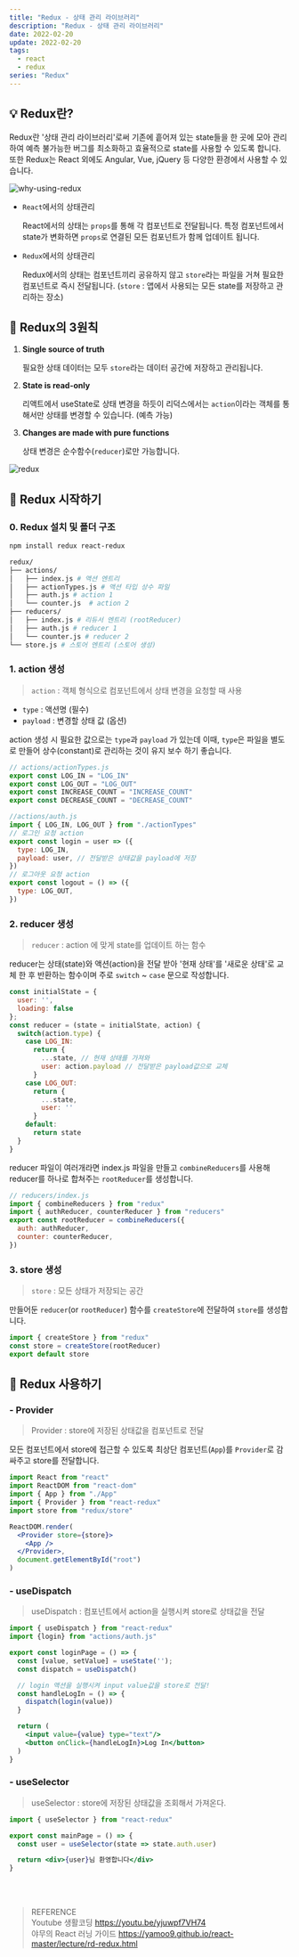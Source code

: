 ```yaml
---
title: "Redux - 상태 관리 라이브러리"
description: "Redux - 상태 관리 라이브러리"
date: 2022-02-20
update: 2022-02-20
tags:
  - react
  - redux
series: "Redux"
---
```


## 💡 Redux란?

Redux란 '상태 관리 라이브러리'로써 기존에 흩어져 있는 state들을 한 곳에 모아 관리하여 예측 불가능한 버그를 최소화하고 효율적으로 state를 사용할 수 있도록 합니다. 또한 Redux는 React 외에도 Angular, Vue, jQuery 등 다양한 환경에서 사용할 수 있습니다.

![why-using-redux](https://user-images.githubusercontent.com/68415905/157664466-dffebac5-4ead-438f-895b-dd53e3b01b70.jpg)

- `React`에서의 상태관리

  React에서의 상태는 `props`를 통해 각 컴포넌트로 전달됩니다. 특정 컴포넌트에서 state가 변화하면 `props`로 연결된 모든 컴포넌트가 함께 업데이트 됩니다.

- `Redux`에서의 상태관리

  Redux에서의 상태는 컴포넌트끼리 공유하지 않고 `store`라는 파일을 거쳐 필요한 컴포넌트로 즉시 전달됩니다. (`store` : 앱에서 사용되는 모든 state를 저장하고 관리하는 장소)

## 📝 Redux의 3원칙

1. **Single source of truth**

   필요한 상태 데이터는 모두 `store`라는 데이터 공간에 저장하고 관리됩니다.

2. **State is read-only**

   리액트에서 useState로 상태 변경을 하듯이 리덕스에서는 `action`이라는 객체를 통해서만 상태를 변경할 수 있습니다. (예측 가능)

3. **Changes are made with pure functions**

   상태 변경은 순수함수(`reducer`)로만 가능합니다.

![redux](https://user-images.githubusercontent.com/68415905/158020881-ecacf242-8f93-4518-9372-afa3b10d4609.png)

## 🎉 Redux 시작하기

### 0. Redux 설치 및 폴더 구조

```bash
npm install redux react-redux
```

```bash
redux/
├── actions/
│   ├── index.js # 액션 엔트리
│   ├── actionTypes.js # 액션 타입 상수 파일
│   ├── auth.js # action 1
│   └── counter.js  # action 2
├── reducers/
│   ├── index.js # 리듀서 엔트리 (rootReducer)
│   ├── auth.js # reducer 1
│   └── counter.js # reducer 2
└── store.js # 스토어 엔트리 (스토어 생성)
```

### 1. action 생성

> `action` : 객체 형식으로 컴포넌트에서 상태 변경을 요청할 때 사용

- `type` : 액션명 (필수)
- `payload` : 변경할 상태 값 (옵션)

action 생성 시 필요한 값으로는 `type`과 `payload` 가 있는데 이때, `type`은 파일을 별도로 만들어 상수(constant)로 관리하는 것이 유지 보수 하기 좋습니다.

```jsx
// actions/actionTypes.js
export const LOG_IN = "LOG_IN"
export const LOG_OUT = "LOG_OUT"
export const INCREASE_COUNT = "INCREASE_COUNT"
export const DECREASE_COUNT = "DECREASE_COUNT"
```

```jsx
//actions/auth.js
import { LOG_IN, LOG_OUT } from "./actionTypes"
// 로그인 요청 action
export const login = user => ({
  type: LOG_IN,
  payload: user, // 전달받은 상태값을 payload에 저장
})
// 로그아웃 요청 action
export const logout = () => ({
  type: LOG_OUT,
})
```

### 2. reducer 생성

> `reducer` : action 에 맞게 state를 업데이트 하는 함수

reducer는 상태(state)와 액션(action)을 전달 받아 '현재 상태'를 '새로운 상태'로 교체 한 후 반환하는 함수이며 주로 `switch` ~ `case` 문으로 작성합니다.

```jsx
const initialState = {
  user: '',
  loading: false
};
const reducer = (state = initialState, action) {
  switch(action.type) {
    case LOG_IN:
      return {
        ...state, // 현재 상태를 가져와
        user: action.payload // 전달받은 payload값으로 교체
      }
    case LOG_OUT:
      return {
        ...state,
        user: ''
      }
    default:
      return state
  }
}
```

reducer 파일이 여러개라면 index.js 파일을 만들고 `combineReducers`를 사용해 reducer를 하나로 합쳐주는 `rootReducer`를 생성합니다.

```jsx
// reducers/index.js
import { combineReducers } from "redux"
import { authReducer, counterReducer } from "reducers"
export const rootReducer = combineReducers({
  auth: authReducer,
  counter: counterReducer,
})
```

### 3. store 생성

> `store` : 모든 상태가 저장되는 공간

만들어둔 `reducer`(or `rootReducer`) 함수를 `createStore`에 전달하여 `store`를 생성합니다.

```jsx
import { createStore } from "redux"
const store = createStore(rootReducer)
export default store
```

## 🔎 Redux 사용하기

### - Provider

> Provider : store에 저장된 상태값을 컴포넌트로 전달

모든 컴포넌트에서 store에 접근할 수 있도록 최상단 컴포넌트(`App`)를 `Provider`로 감싸주고 store를 전달합니다.

```jsx
import React from "react"
import ReactDOM from "react-dom"
import { App } from "./App"
import { Provider } from "react-redux"
import store from "redux/store"

ReactDOM.render(
  <Provider store={store}>
    <App />
  </Provider>,
  document.getElementById("root")
)
```

### - useDispatch

> useDispatch : 컴포넌트에서 action을 실행시켜 store로 상태값을 전달

```jsx
import { useDispatch } from "react-redux"
import {login} from "actions/auth.js"

export const loginPage = () => {
  const [value, setValue] = useState('');
  const dispatch = useDispatch()

  // login 액션을 실행시켜 input value값을 store로 전달!
  const handleLogIn = () => {
    dispatch(login(value))
  }

  return (
    <input value={value} type="text"/>
    <button onClick={handleLogIn}>Log In</button>
  )
}
```

### - useSelector

> useSelector : store에 저장된 상태값을 조회해서 가져온다.

```jsx
import { useSelector } from "react-redux"

export const mainPage = () => {
  const user = useSelector(state => state.auth.user)

  return <div>{user}님 환영합니다</div>
}
```

<br />
<br />

> REFERENCE<br />Youtube 생활코딩 https://youtu.be/yjuwpf7VH74<br/>야무의 React 러닝 가이드 https://yamoo9.github.io/react-master/lecture/rd-redux.html
